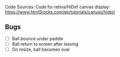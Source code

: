 Code Sources:
Code for retina/HiDef canvas display: https://www.html5rocks.com/en/tutorials/canvas/hidpi/ 

## Bugs
- [ ] Ball bounce under paddle
- [ ] Ball return to screen after leaving
- [ ] On resize, ball becomes oval